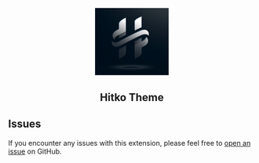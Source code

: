 <div align="center">

<img src="icon.jpeg" width="150"/>

## Hitko Theme

</div>

## Issues

If you encounter any issues with this extension, please feel free to [open an issue](https://github.com/Nilsojunior/hitko-dark/issues) on GitHub.
